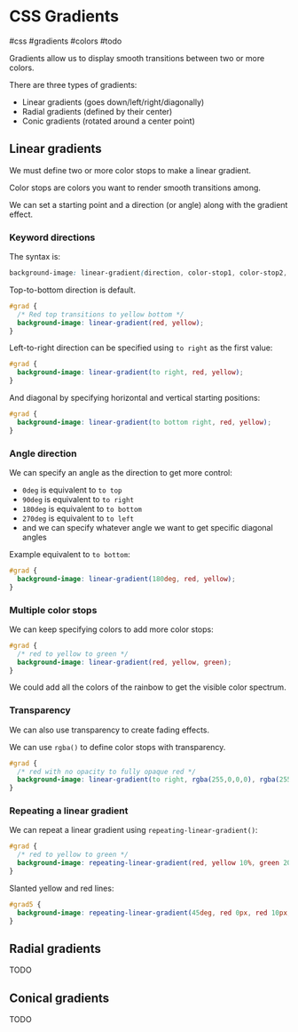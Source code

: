 # CSS Gradients
#css #gradients #colors #todo

Gradients allow us to display smooth transitions between two or more colors.

There are three types of gradients:
- Linear gradients (goes down/left/right/diagonally)
- Radial gradients (defined by their center)
- Conic gradients (rotated around a center point)

## Linear gradients

We must define two or more color stops to make a linear gradient.

Color stops are colors you want to render smooth transitions among.

We can set a starting point and a direction (or angle)
along with the gradient effect.

### Keyword directions

The syntax is:
```css
background-image: linear-gradient(direction, color-stop1, color-stop2, ...);
```

Top-to-bottom direction is default.
```css
#grad {
  /* Red top transitions to yellow bottom */
  background-image: linear-gradient(red, yellow);
}
```

Left-to-right direction can be specified using `to right` as the first value:
```css
#grad {
  background-image: linear-gradient(to right, red, yellow);
}
```

And diagonal by specifying horizontal and vertical starting positions:
```css
#grad {
  background-image: linear-gradient(to bottom right, red, yellow);
}
```

### Angle direction

We can specify an angle as the direction to get more control:
- `0deg` is equivalent to `to top`
- `90deg` is equivalent to `to right`
- `180deg` is equivalent to `to bottom`
- `270deg` is equivalent to `to left`
- and we can specify whatever angle we want to get specific diagonal angles

Example equivalent to `to bottom`:
```css
#grad {
  background-image: linear-gradient(180deg, red, yellow);
}
```

### Multiple color stops

We can keep specifying colors to add more color stops:
```css
#grad {
  /* red to yellow to green */
  background-image: linear-gradient(red, yellow, green);
}
```

We could add all the colors of the rainbow to get the visible color spectrum.

### Transparency

We can also use transparency to create fading effects.

We can use `rgba()` to define color stops with transparency.
```css
#grad {
  /* red with no opacity to fully opaque red */
  background-image: linear-gradient(to right, rgba(255,0,0,0), rgba(255,0,0,1);
}
```

### Repeating a linear gradient

We can repeat a linear gradient using `repeating-linear-gradient()`:
```css
#grad {
  /* red to yellow to green */
  background-image: repeating-linear-gradient(red, yellow 10%, green 20%);
}
```

Slanted yellow and red lines:
```css
#grad5 {
  background-image: repeating-linear-gradient(45deg, red 0px, red 10px, yellow 10px, yellow 20px);
}
```

## Radial gradients

TODO

## Conical gradients 

TODO


